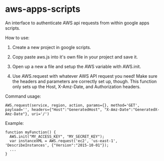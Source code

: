 # aws-apps-scripts
An interface to authenticate AWS api requests from within google apps scripts.

How to use:

1. Create a new project in google scripts.

2. Copy paste aws.js into it's own file in your project and save it.

3. Open up a new a file and setup the AWS variable with AWS.init.

4. Use AWS.request with whatever AWS API request you need! Make sure the headers and parameters are correctly set up, though. This function only sets up the Host, X-Amz-Date, and Authorization headers.

Command usage:
```
AWS.request(service, region, action, params={}, method='GET', payload='', headers={"Host":"GeneratedHost", "X-Amz-Date":"GeneratedX-Amz-Date"}, uri='/')
```

Example:

```
function myFunction() {
  AWS.init("MY_ACCESS_KEY", "MY_SECRET_KEY");
  var instanceXML = AWS.request('ec2', 'us-east-1', 'DescribeInstances', {"Version":"2015-10-01"});
  ...
}
```
